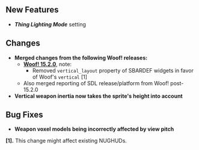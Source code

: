 ## New Features

- **_Thing Lighting Mode_** setting

## Changes

- **Merged changes from the following Woof! releases:**
  - **[Woof! 15.2.0](https://github.com/fabiangreffrath/woof/releases/tag/woof_15.2.0)**, note:
    - Removed `vertical_layout` property of SBARDEF widgets in favor of Woof's `vertical` [1]
  - Also merged reporting of SDL release/platform from Woof! post-15.2.0
- **Vertical weapon inertia now takes the sprite's height into account**

## Bug Fixes

- **Weapon voxel models being incorrectly affected by view pitch**

**[1].** This change might affect existing NUGHUDs.

